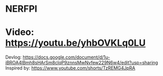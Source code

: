 # NERFPI 
# Video: https://youtu.be/yhbOVKLq0LU
Devlog: https://docs.google.com/document/d/1u-iBROA4lBmh8sHArSm8clqP9znnsMwNvfew229N6w4/edit?usp=sharing 
Inspired by: https://www.youtube.com/shorts/TzREMG4JpRA
